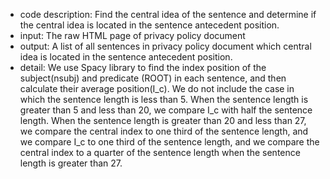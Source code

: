 * code description: Find the central idea of the sentence and determine if the central idea is located in the sentence antecedent position.
* input: The raw HTML page of privacy policy document
* output: A list of all sentences in privacy policy document which central idea is located in the sentence antecedent position.
* detail: We use Spacy library to find the index position of the subject(nsubj) and predicate (ROOT) in each sentence, and then calculate their average position(I_c). We do not include the case in which the sentence length is less than 5. When the sentence length is greater than 5 and less than 20, we compare I_c with half the sentence length. When the sentence length is greater than 20 and less than 27, we compare the central index to one third of the sentence length, and we compare I_c to one third of the sentence length, and we compare the central index to a quarter of the sentence length when the sentence length is greater than 27.
 
